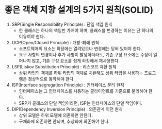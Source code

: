 # 좋은 객체 지향 설계의 5가지 원칙(SOLID)

1. SRP(Single Responsibility Principle) : 단일 책임 원칙
   - 한 클래스는 하나의 책임만 가져야 하며, 클래스를 변경하는 이유는 단 하나의 이유여야 한다.
2. OCP(Open/Closed Principle) : 개방-폐쇄 원칙  
   - 소프트웨어의 요소는 확장에는 열려있으나 변경에는 닫혀 있어야 한다.
   - 요구 사항의 변경이나 추가 사항이 발생하더라도, 기존 구성 요소에는 수정이 일어나지 않고, 기존 구성 요소를 쉽게 확장해서 재사용한다.
3. LSP(Liskov Substitution Principle) : 리스코프 치환 원칙
   - 상위 타입의 객체를 하위 타입의 객체로 치환해도 상위 타입을 사용하는 프로그램은 정상적으로 동작해야 한다.
4. ISP(Interface segregation Principle) : 인터페이스 분리 원칙
   - 인터페이스는 그 인터페이스를 사용하는 클라이언트를 기준으로 분리해야 한다.
   - SRP가 클래스의 단일 책임이라면, ISP는 인터페이스의 단일 책임이다.
5. DIP(Dependency Inversion Principle) : 의존관계 역전 원칙
   - 상위 모델은 하위 모델에 의존하면 안된다. 
   - 구체화에 의존하면 안되며, 추상화에 의존해야 한다.
